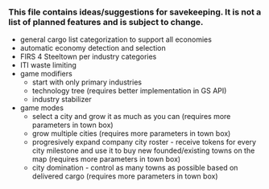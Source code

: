 <h3>This file contains ideas/suggestions for savekeeping. It is not a list of planned features and is subject to change.</h3>

- general cargo list categorization to support all economies
- automatic economy detection and selection
- FIRS 4 Steeltown per industry categories
- ITI waste limiting
- game modifiers
    - start with only primary industries
    - technology tree (requires better implementation in GS API)
    - industry stabilizer
- game modes
    - select a city and grow it as much as you can (requires more parameters in town box)
    - grow multiple cities (requires more parameters in town box)
    - progresively expand company city roster - receive tokens for every city milestone and use it to buy new founded/existing towns on the map (requires more parameters in town box)
    - city domination - control as many towns as possible based on delivered cargo (requires more parameters in town box)
